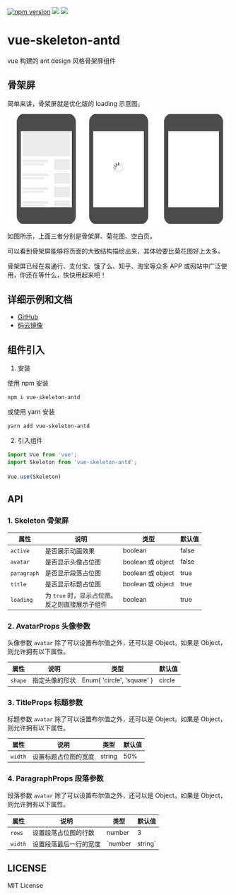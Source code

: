 [![npm version](https://badge.fury.io/js/vue-skeleton-antd.svg)](https://badge.fury.io/js/vue-skeleton-antd)
[![](https://img.shields.io/npm/dt/vue-skeleton-antd.svg)](https://badge.fury.io/js/vue-skeleton-antd)
![](https://img.shields.io/badge/license-MIT-000000.svg)


# vue-skeleton-antd

vue 构建的 ant design 风格骨架屏组件

## 骨架屏

简单来讲，骨架屏就是优化版的 loading 示意图。

![骨架屏示意图，图片来源：网络](./docs/.vuepress/public/skeleton-loading-null.webp)

如图所示，上面三者分别是骨架屏、菊花图、空白页。

可以看到骨架屏能够将页面的大致结构描绘出来，其体验要比菊花图好上太多。

骨架屏已经在易通行、支付宝、饿了么、知乎、淘宝等众多 APP 或网站中广泛使用，你还在等什么，快快用起来吧！

## 详细示例和文档

+ [GitHub](https://wencaizhang.github.io/vue-skeleton-antd/)
+ [码云镜像](https://wencaizhang.gitee.io/vue-skeleton-antd/)

## 组件引入

1. 安装

使用 npm 安装
```bash
npm i vue-skeleton-antd
```

或使用 yarn 安装

```bash
yarn add vue-skeleton-antd
```

2. 引入组件

```js
import Vue from 'vue';
import Skeleton from 'vue-skeleton-antd';

Vue.use(Skeleton)
```

## API


### 1. Skeleton 骨架屏

|  属性 |  说明 | 类型  |  默认值 |
| ------------ | ------------ | ------------ | ------------ |
|  `active` |  是否展示动画效果 | boolean  | false  |
|  `avatar` |  是否显示头像占位图 |  boolean 或 object |  false |
|  `paragraph` |  是否显示段落占位图 |  boolean 或 object |  true |
|  `title` |  是否显示标题占位图 |  boolean 或 object |  true |
|  `loading` |  为 `true` 时，显示占位图。<br>反之则直接展示子组件 |  boolean |  true |

### 2. AvatarProps 头像参数

头像参数 `avatar` 除了可以设置布尔值之外，还可以是 Object。如果是 Object，则允许拥有以下属性。

|  属性 |  说明 | 类型  |  默认值 |
| ------------ | ------------ | ------------ | ------------ |
|  `shape` |  指定头像的形状 | Enum{ 'circle', 'square' }  | circle  |

### 3. TitleProps 标题参数

标题参数 `avatar` 除了可以设置布尔值之外，还可以是 Object。如果是 Object，则允许拥有以下属性。

|  属性 |  说明 | 类型  |  默认值 |
| ------------ | ------------ | ------------ | ------------ |
|  `width` |  设置标题占位图的宽度 | string  |  50%  |

### 4. ParagraphProps 段落参数

段落参数 `avatar` 除了可以设置布尔值之外，还可以是 Object。如果是 Object，则允许拥有以下属性。

|  属性 |  说明 | 类型  |  默认值 |
| ------------ | ------------ | ------------ | ------------ |
|  `rows` |  设置段落占位图的行数 | number  | 3  |
|  `width` |  设置段落最后一行的宽度 | `number | string`  | -  |

## LICENSE

MIT License